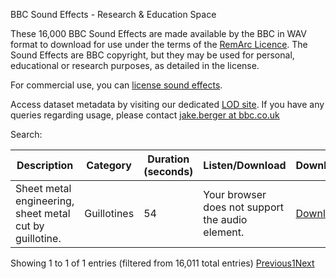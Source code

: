 BBC Sound Effects - Research & Education Space

These 16,000 BBC Sound Effects are made available by the BBC in WAV format to download for use under the terms of the [RemArc Licence](https://github.com/bbcarchdev/Remarc/blob/master/doc/2016.09.27_RemArc_Content%20licence_Terms%20of%20Use_final.pdf). The Sound Effects are BBC copyright, but they may be used for personal, educational or research purposes, as detailed in the license.

For commercial use, you can [license sound effects](https://blog.prosoundeffects.com/how-to-license-bbc-sound-effects-to-use-in-your-commercial-productions).

Access dataset metadata by visiting our dedicated [LOD site](http://bbcsfx.acropolis.org.uk/index). If you have any queries regarding usage, please contact [jake.berger at bbc.co.uk](http://bbcsfx.acropolis.org.uk/?cat=guillotinesmailto:jake.berger@bbc.co.uk)

Search:

| Description | Category | Duration (seconds) | Listen/Download | Download |
| --- | --- | --- | --- | --- |
| Sheet metal engineering, sheet metal cut by guillotine. | Guillotines | 54  | Your browser does not support the audio element. | [Download](http://bbcsfx.acropolis.org.uk/assets/07049038.wav) |

Showing 1 to 1 of 1 entries (filtered from 16,011 total entries)
[Previous]()[1]()[Next]()